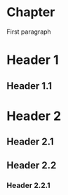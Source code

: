 # Chapter

First paragraph

# Header 1

## Header 1.1

# Header 2

## Header 2.1

## Header 2.2

### Header 2.2.1

